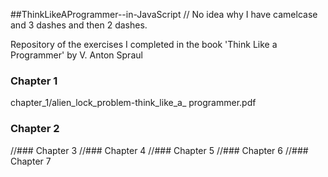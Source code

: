 ##ThinkLikeAProgrammer--in-JavaScript 
// No idea why I have camelcase and 3 dashes and then 2 dashes. 

Repository of the exercises I completed in the book 'Think Like a Programmer' by V. Anton Spraul

### Chapter 1

chapter_1/alien_lock_problem-think_like_a_ programmer.pdf 

### Chapter 2

//### Chapter 3
//### Chapter 4
//### Chapter 5
//### Chapter 6
//### Chapter 7
